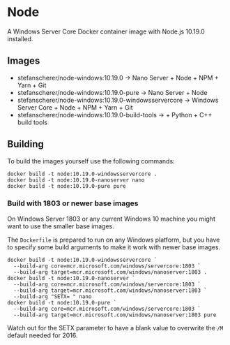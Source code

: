 # Node

A Windows Server Core Docker container image with Node.js 10.19.0 installed.

## Images

- stefanscherer/node-windows:10.19.0 -> Nano Server + Node + NPM + Yarn + Git
- stefanscherer/node-windows:10.19.0-pure -> Nano Server + Node
- stefanscherer/node-windows:10.19.0-windowsservercore -> Windows Server Core + Node + NPM + Yarn + Git
- stefanscherer/node-windows:10.19.0-build-tools -> + Python + C++ build tools

## Building

To build the images yourself use the following commands:

```
docker build -t node:10.19.0-windowsservercore .
docker build -t node:10.19.0-nanoserver nano
docker build -t node:10.19.0-pure pure
```

### Build with 1803 or newer base images

On Windows Server 1803 or any current Windows 10 machine you might want to use the smaller base images.

The `Dockerfile` is prepared to run on any Windows platform, but you have to specify some build arguments to make it work with newer base images.

```
docker build -t node:10.19.0-windowsservercore `
  --build-arg core=mcr.microsoft.com/windows/servercore:1803 `
  --build-arg target=mcr.microsoft.com/windows/nanoserver:1803 .
docker build -t node:10.19.0-nanoserver `
  --build-arg core=mcr.microsoft.com/windows/servercore:1803 `
  --build-arg target=mcr.microsoft.com/windows/nanoserver:1803 `
  --build-arg "SETX= " nano
docker build -t node:10.19.0-pure `
  --build-arg core=mcr.microsoft.com/windows/servercore:1803 `
  --build-arg target=mcr.microsoft.com/windows/nanoserver:1803 pure
```

Watch out for the SETX parameter to have a blank value to overwrite the `/M` default needed for 2016.

